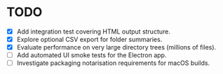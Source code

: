 # TODO

- [x] Add integration test covering HTML output structure.
- [x] Explore optional CSV export for folder summaries.
- [x] Evaluate performance on very large directory trees (millions of files).
- [ ] Add automated UI smoke tests for the Electron app.
- [ ] Investigate packaging notarisation requirements for macOS builds.

